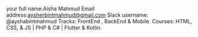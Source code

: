 your full name:Aisha Mahmud
Email address:aysherbintmahmud@gmail.com
Slack username: @ayshabintmahmud
Tracks: FrontEnd , BackEnd & Mobile.
Courses: HTML, CSS, & JS | PHP & C# | Flutter & Kotlin.
